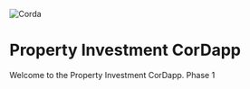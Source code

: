 ![Corda](https://www.corda.net/wp-content/uploads/2016/11/fg005_corda_b.png)

# Property Investment CorDapp

Welcome to the Property Investment CorDapp. 
Phase 1